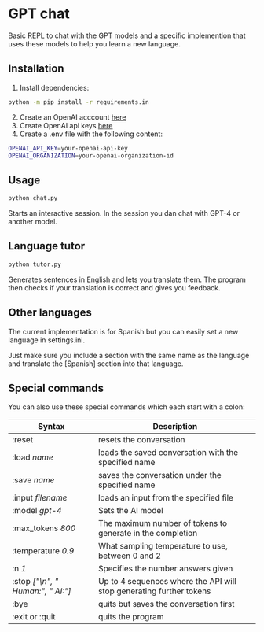 # GPT chat

Basic REPL to chat with the GPT models and a specific implemention that uses these models to help you learn a new language.

## Installation

1. Install dependencies:
```bash
python -m pip install -r requirements.in
```
2. Create an OpenAI acccount [here](chat.openai.com/auth/login)
3. Create OpenAI api keys [here](https://beta.openai.com/account/api-keys)
4. Create a .env file with the following content:
```bash
OPENAI_API_KEY=your-openai-api-key
OPENAI_ORGANIZATION=your-openai-organization-id
```

## Usage
```bash
python chat.py
```
Starts an interactive session. In the session you dan chat with GPT-4 or another model.

## Language tutor
```bash
python tutor.py
```
Generates sentences in English and lets you translate them. 
The program then checks if your translation is correct and gives you feedback.

## Other languages
The current implementation is for Spanish but you can easily set a new language in settings.ini.

Just make sure you include a section with the same name as the language and translate the [Spanish] section into that language.

## Special commands
You can also use these special commands which each start with a colon:

| Syntax                            | Description                                                         |
|-----------------------------------|---------------------------------------------------------------------|
| :reset                            | resets the conversation                                             |
| :load _name_                      | loads the saved conversation with the specified name                |
| :save _name_                      | saves the conversation under the specified name                     |
| :input _filename_                 | loads an input from the specified file                              |
| :model _gpt-4_                    | Sets the AI model                                                   |
| :max_tokens _800_                 | The maximum number of tokens to generate in the completion          |
| :temperature _0.9_                | What sampling temperature to use, between 0 and 2                   |
| :n _1_                            | Specifies the number answers given                                  |
| :stop _["\n", " Human:", " AI:"]_ | Up to 4 sequences where the API will stop generating further tokens |
| :bye                              | quits but saves the conversation first                              |
| :exit or :quit                    | quits the program                                                   |

